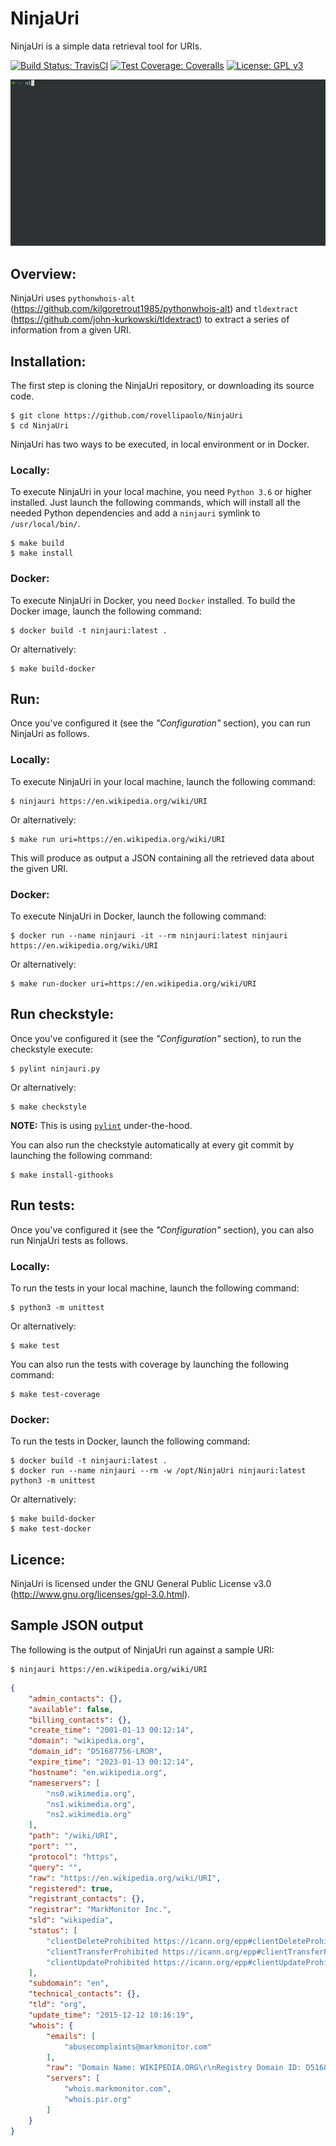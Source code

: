 NinjaUri
========

NinjaUri is a simple data retrieval tool for URIs.

[![Build Status: TravisCI](https://travis-ci.org/rovellipaolo/NinjaUri.svg?branch=master)](https://travis-ci.org/rovellipaolo/NinjaUri)
[![Test Coverage: Coveralls](https://coveralls.io/repos/github/rovellipaolo/NinjaUri/badge.svg?branch=master)](https://coveralls.io/github/rovellipaolo/NinjaUri?branch=master)
[![License: GPL v3](https://img.shields.io/badge/License-GPLv3-blue.svg)](https://www.gnu.org/licenses/gpl-3.0)

![NinjaUri](docs/images/ninjauri.gif "Screencast of NinjaUri")

## Overview:

NinjaUri uses `pythonwhois-alt` (https://github.com/kilgoretrout1985/pythonwhois-alt) and `tldextract` (https://github.com/john-kurkowski/tldextract) to extract a series of information from a given URI.


## Installation:
The first step is cloning the NinjaUri repository, or downloading its source code.

```
$ git clone https://github.com/rovellipaolo/NinjaUri
$ cd NinjaUri
```

NinjaUri has two ways to be executed, in local environment or in Docker.

### Locally:
To execute NinjaUri in your local machine, you need `Python 3.6` or higher installed.
Just launch the following commands, which will install all the needed Python dependencies and add a `ninjauri` symlink to `/usr/local/bin/`.

```
$ make build
$ make install
```

### Docker:
To execute NinjaUri in Docker, you need `Docker` installed.
To build the Docker image, launch the following command:

```
$ docker build -t ninjauri:latest .
```
Or alternatively:
```
$ make build-docker
```


## Run:
Once you've configured it (see the _"Configuration"_ section), you can run NinjaUri as follows.

### Locally:
To execute NinjaUri in your local machine, launch the following command:

```
$ ninjauri https://en.wikipedia.org/wiki/URI
```
Or alternatively:
```
$ make run uri=https://en.wikipedia.org/wiki/URI
```

This will produce as output a JSON containing all the retrieved data about the given URI.

### Docker:
To execute NinjaUri in Docker, launch the following command:

```
$ docker run --name ninjauri -it --rm ninjauri:latest ninjauri https://en.wikipedia.org/wiki/URI
```
Or alternatively:
```
$ make run-docker uri=https://en.wikipedia.org/wiki/URI
```


## Run checkstyle:
Once you've configured it (see the _"Configuration"_ section), to run the checkstyle execute:
```
$ pylint ninjauri.py
```
Or alternatively:
```
$ make checkstyle
```
**NOTE:** This is using [`pylint`](https://github.com/PyCQA/pylint) under-the-hood.

You can also run the checkstyle automatically at every git commit by launching the following command:
```
$ make install-githooks
```


## Run tests:
Once you've configured it (see the _"Configuration"_ section), you can also run NinjaUri tests as follows.

### Locally:
To run the tests in your local machine, launch the following command:
```
$ python3 -m unittest
```
Or alternatively:
```
$ make test
```

You can also run the tests with coverage by launching the following command:
```
$ make test-coverage
```

### Docker:
To run the tests in Docker, launch the following command:
```
$ docker build -t ninjauri:latest .
$ docker run --name ninjauri --rm -w /opt/NinjaUri ninjauri:latest python3 -m unittest
```
Or alternatively:
```
$ make build-docker
$ make test-docker
```


## Licence:

NinjaUri is licensed under the GNU General Public License v3.0 (http://www.gnu.org/licenses/gpl-3.0.html).


## Sample JSON output

The following is the output of NinjaUri run against a sample URI:
```
$ ninjauri https://en.wikipedia.org/wiki/URI
```
```json
{
    "admin_contacts": {},
    "available": false,
    "billing_contacts": {},
    "create_time": "2001-01-13 00:12:14",
    "domain": "wikipedia.org",
    "domain_id": "D51687756-LROR",
    "expire_time": "2023-01-13 00:12:14",
    "hostname": "en.wikipedia.org",
    "nameservers": [
        "ns0.wikimedia.org",
        "ns1.wikimedia.org",
        "ns2.wikimedia.org"
    ],
    "path": "/wiki/URI",
    "port": "",
    "protocol": "https",
    "query": "",
    "raw": "https://en.wikipedia.org/wiki/URI",
    "registered": true,
    "registrant_contacts": {},
    "registrar": "MarkMonitor Inc.",
    "sld": "wikipedia",
    "status": [
        "clientDeleteProhibited https://icann.org/epp#clientDeleteProhibited",
        "clientTransferProhibited https://icann.org/epp#clientTransferProhibited",
        "clientUpdateProhibited https://icann.org/epp#clientUpdateProhibited"
    ],
    "subdomain": "en",
    "technical_contacts": {},
    "tld": "org",
    "update_time": "2015-12-12 10:16:19",
    "whois": {
        "emails": [
            "abusecomplaints@markmonitor.com"
        ],
        "raw": "Domain Name: WIKIPEDIA.ORG\r\nRegistry Domain ID: D51687756-LROR\r\nRegistrar WHOIS Server: whois.markmonitor.com\r\nRegistrar URL: http://www.markmonitor.com\r\nUpdated Date: 2015-12-12T10:16:19Z\r\nCreation Date: 2001-01-13T00:12:14Z\r\nRegistry Expiry Date: 2023-01-13T00:12:14Z\r\nRegistrar Registration Expiration Date:\r\nRegistrar: MarkMonitor Inc.\r\nRegistrar IANA ID: 292\r\nRegistrar Abuse Contact Email: abusecomplaints@markmonitor.com\r\nRegistrar Abuse Contact Phone: +1.2083895740\r\nReseller:\r\nDomain Status: clientDeleteProhibited https://icann.org/epp#clientDeleteProhibited\r\nDomain Status: clientTransferProhibited https://icann.org/epp#clientTransferProhibited\r\nDomain Status: clientUpdateProhibited https://icann.org/epp#clientUpdateProhibited\r\nRegistrant Organization: Wikimedia Foundation, Inc.\r\nRegistrant State/Province: CA\r\nRegistrant Country: US\r\nName Server: NS0.WIKIMEDIA.ORG\r\nName Server: NS1.WIKIMEDIA.ORG\r\nName Server: NS2.WIKIMEDIA.ORG\r\nDNSSEC: unsigned\r\nURL of the ICANN Whois Inaccuracy Complaint Form https://www.icann.org/wicf/)\r\n>>> Last update of WHOIS database: 2020-05-28T14:27:51Z <<<\r\n\r\nFor more information on Whois status codes, please visit https://icann.org/epp\r\n\r\nAccess to Public Interest Registry WHOIS information is provided to assist persons in determining the contents of a domain name registration record in the Public Interest Registry registry database. The data in this record is provided by Public Interest Registry for informational purposes only, and Public Interest Registry does not guarantee its accuracy. This service is intended only for query-based access. You agree that you will use this data only for lawful purposes and that, under no circumstances will you use this data to (a) allow, enable, or otherwise support the transmission by e-mail, telephone, or facsimile of mass unsolicited, commercial advertising or solicitations to entities other than the data recipient's own existing customers; or (b) enable high volume, automated, electronic processes that send queries or data to the systems of Registry Operator, a Registrar, or Afilias except as reasonably necessary to register domain names or modify existing registrations. All rights reserved. Public Interest Registry reserves the right to modify these terms at any time. By submitting this query, you agree to abide by this policy.\n\nThe Registrar of Record identified in this output may have an RDDS service that can be queried for additional information on how to contact the Registrant, Admin, or Tech contact of the queried domain name.\r\n",
        "servers": [
            "whois.markmonitor.com",
            "whois.pir.org"
        ]
    }
}
```